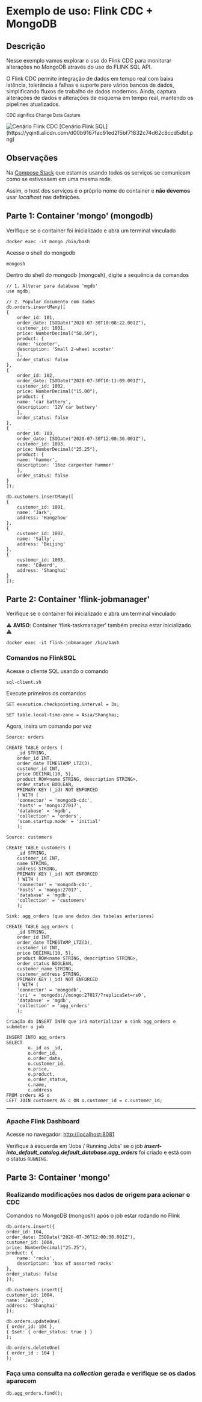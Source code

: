 # Exemplo de uso: Flink CDC + MongoDB

## Descrição

Nesse exemplo vamos explorar o uso do Flink CDC para monitorar alterações no MongoDB através do uso do FLINK SQL API.

O Flink CDC permite integração de dados em tempo real com baixa latência, tolerância a falhas e suporte para vários bancos de dados, simplificando fluxos de trabalho de dados modernos. Ainda, captura alterações de dados e alterações de esquema em tempo real, mantendo os pipelines atualizados.

<small>CDC significa Change Data Capture</small>

<img src="https://yqintl.alicdn.com/d00b9167fac91ed2f5bf71832c74d62c8ccd5dbf.png" alt="Cenário Flink CDC"/>
[Cenário Flink SQL](https://yqintl.alicdn.com/d00b9167fac91ed2f5bf71832c74d62c8ccd5dbf.png)

## Observações

Na [Compose Stack](https://github.com/fahadkalil/bigdata_docker) que estamos usando todos os serviços se comunicam como se estivessem em uma mesma rede.

Assim, o host dos serviços é o próprio nome do container e **não devemos** usar *localhost* nas definições.

## Parte 1: Container 'mongo' (mongodb)

Verifique se o container foi inicializado e abra um terminal vinculado

    docker exec -it mongo /bin/bash

Acesse o shell do mongodb

    mongosh

Dentro do shell do mongodb (mongosh), digite a sequência de comandos

    // 1. Alterar para database 'mgdb'
    use mgdb;

    // 2. Popular documento com dados
    db.orders.insertMany([
    {
        order_id: 101,
        order_date: ISODate("2020-07-30T10:08:22.001Z"),
        customer_id: 1001,
        price: NumberDecimal("50.50"),
        product: {
        name: 'scooter',
        description: 'Small 2-wheel scooter'
        },
        order_status: false
    },
    {
        order_id: 102, 
        order_date: ISODate("2020-07-30T10:11:09.001Z"),
        customer_id: 1002,
        price: NumberDecimal("15.00"),
        product: {
        name: 'car battery',
        description: '12V car battery'
        },
        order_status: false
    },
    {
        order_id: 103,
        order_date: ISODate("2020-07-30T12:00:30.001Z"),
        customer_id: 1003,
        price: NumberDecimal("25.25"),
        product: {
        name: 'hammer',
        description: '16oz carpenter hammer'
        },
        order_status: false
    }
    ]);

    db.customers.insertMany([
    { 
        customer_id: 1001, 
        name: 'Jark', 
        address: 'Hangzhou' 
    },
    { 
        customer_id: 1002, 
        name: 'Sally',
        address: 'Beijing'
    },
    { 
        customer_id: 1003,
        name: 'Edward',
        address: 'Shanghai'
    }
    ]);

## Parte 2: Container 'flink-jobmanager'

Verifique se o container foi inicializado e abra um terminal vinculado

⚠️ **AVISO**: Container 'flink-taskmanager' também precisa estar inicializado ⚠️

    docker exec -it flink-jobmanager /bin/bash

### Comandos no FlinkSQL

Acesse o cliente SQL usando o comando

    sql-client.sh

Execute primeiros os comandos

    SET execution.checkpointing.interval = 3s;

    SET table.local-time-zone = Asia/Shanghai;

Agora, insira um comando por vez

`Source: orders`

    CREATE TABLE orders (
        _id STRING,
        order_id INT,
        order_date TIMESTAMP_LTZ(3),
        customer_id INT,
        price DECIMAL(10, 5),
        product ROW<name STRING, description STRING>,
        order_status BOOLEAN,
        PRIMARY KEY (_id) NOT ENFORCED
        ) WITH (
        'connector' = 'mongodb-cdc',
        'hosts' = 'mongo:27017',
        'database' = 'mgdb',
        'collection' = 'orders',
        'scan.startup.mode' = 'initial'
        );

`Source: customers`

    CREATE TABLE customers (
        _id STRING,
        customer_id INT,
        name STRING,
        address STRING,
        PRIMARY KEY (_id) NOT ENFORCED
        ) WITH (
        'connector' = 'mongodb-cdc',
        'hosts' = 'mongo:27017',	
        'database' = 'mgdb',
        'collection' = 'customers'
        );

`Sink: agg_orders (que une dados das tabelas anteriores)`

    CREATE TABLE agg_orders (
        _id STRING,
        order_id INT,
        order_date TIMESTAMP_LTZ(3),
        customer_id INT,
        price DECIMAL(10, 5),
        product ROW<name STRING, description STRING>,
        order_status BOOLEAN,
        customer_name STRING,
        customer_address STRING,
        PRIMARY KEY (_id) NOT ENFORCED
        ) WITH (
        'connector' = 'mongodb',
        'uri' = 'mongodb://mongo:27017/?replicaSet=rs0',
        'database' = 'mgdb',
        'collection' = 'agg_orders'
        );

`Criação do INSERT INTO que irá materializar o sink agg_orders e submeter o job`

    INSERT INTO agg_orders
    SELECT  
            o._id as _id,
            o.order_id,
            o.order_date,
            o.customer_id,
            o.price,
            o.product,
            o.order_status,
            c.name,
            c.address
    FROM orders AS o
    LEFT JOIN customers AS c ON o.customer_id = c.customer_id;

---

### Apache Flink Dashboard

Acesse no navegador: <http://localhost:8081>

Verifique à esquerda em 'Jobs / Running Jobs' se o job ***insert-into_default_catalog.default_database.agg_orders*** foi criado e está com o status `RUNNING`.

## Parte 3: Container 'mongo'

### Realizando modificações nos dados de origem para acionar o CDC

Comandos no MongoDB (mongosh) após o job estar rodando no Flink

    db.orders.insert({ 
    order_id: 104, 
    order_date: ISODate("2020-07-30T12:00:30.001Z"),
    customer_id: 1004,
    price: NumberDecimal("25.25"),
    product: { 
        name: 'rocks',
        description: 'box of assorted rocks'
    },
    order_status: false
    });

    db.customers.insert({ 
    customer_id: 1004,
    name: 'Jacob', 
    address: 'Shanghai' 
    });

    db.orders.updateOne(
    { order_id: 104 },
    { $set: { order_status: true } }
    );

    db.orders.deleteOne(
    { order_id : 104 }
    );

### Faça uma consulta na *collection* gerada e verifique se os dados aparecem

    db.agg_orders.find();
